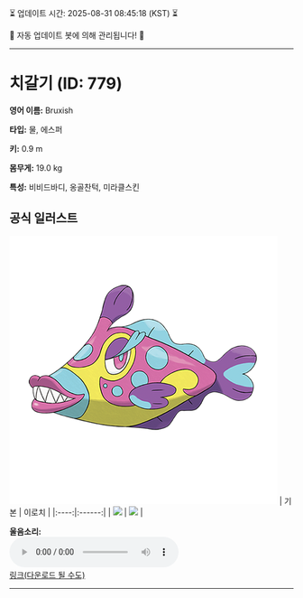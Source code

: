 
⏳ 업데이트 시간: 2025-08-31 08:45:18 (KST) ⏳

🤖 자동 업데이트 봇에 의해 관리됩니다! 🤖

---

# 치갈기 (ID: 779)
**영어 이름:** Bruxish

**타입:** 물, 에스퍼

**키:** 0.9 m

**몸무게:** 19.0 kg

**특성:** 비비드바디, 옹골찬턱, 미라클스킨

## 공식 일러스트
![](https://raw.githubusercontent.com/PokeAPI/sprites/master/sprites/pokemon/other/official-artwork/779.png)
| 기본 | 이로치 |
|:----:|:------:|
| <img src="http://play.pokemonshowdown.com/sprites/ani/bruxish.gif" width="200"> | <img src="http://play.pokemonshowdown.com/sprites/ani-shiny/bruxish.gif" width="200"> |

**울음소리:**<br><audio controls src="https://raw.githubusercontent.com/PokeAPI/cries/main/cries/pokemon/latest/779.ogg"></audio><br> [링크(다운로드 될 수도)](https://raw.githubusercontent.com/PokeAPI/cries/main/cries/pokemon/latest/779.ogg)


---
